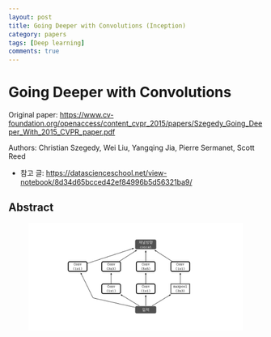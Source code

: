 ```yaml
---
layout: post
title: Going Deeper with Convolutions (Inception)
category: papers
tags: [Deep learning]
comments: true
---
```


# Going Deeper with Convolutions

Original paper: https://www.cv-foundation.org/openaccess/content_cvpr_2015/papers/Szegedy_Going_Deeper_With_2015_CVPR_paper.pdf

Authors: Christian Szegedy, Wei Liu, Yangqing Jia, Pierre Sermanet, Scott Reed

- 참고 글: https://datascienceschool.net/view-notebook/8d34d65bcced42ef84996b5d56321ba9/

## Abstract

<center>
<figure>
<img src="/assets/post_img/papers/2019-07-04-inception_v1/fig1.png" alt="views">
<figcaption></figcaption>
</figure>
